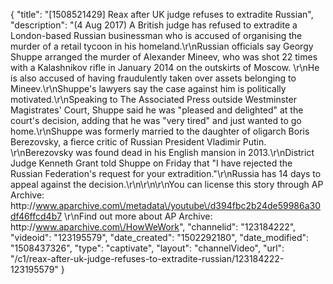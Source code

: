 {
    "title": "[1508521429] Reax after UK judge refuses to extradite Russian",
    "description": "(4 Aug 2017) A British judge has refused to extradite a London-based Russian businessman who is accused of organising the murder of a retail tycoon in his homeland.\r\nRussian officials say Georgy Shuppe arranged the murder of Alexander Mineev, who was shot 22 times with a Kalashnikov rifle in January 2014 on the outskirts of Moscow. \r\nHe is also accused of having fraudulently taken over assets belonging to Mineev.\r\nShuppe's lawyers say the case against him is politically motivated.\r\nSpeaking to The Associated Press outside Westminster Magistrates' Court, Shuppe said he was \"pleased and delighted\" at the court's decision, adding that he was \"very tired\" and just wanted to go home.\r\nShuppe was formerly married to the daughter of oligarch Boris Berezovsky, a fierce critic of Russian President Vladimir Putin. \r\nBerezovsky was found dead in his English mansion in 2013.\r\nDistrict Judge Kenneth Grant told Shuppe on Friday that \"I have rejected the Russian Federation's request for your extradition.\"\r\nRussia has 14 days to appeal against the decision.\r\n\r\n\r\nYou can license this story through AP Archive: http:\/\/www.aparchive.com\/metadata\/youtube\/d394fbc2b24de59986a30df46ffcd4b7 \r\nFind out more about AP Archive: http:\/\/www.aparchive.com\/HowWeWork",
    "channelid": "123184222",
    "videoid": "123195579",
    "date_created": "1502292180",
    "date_modified": "1508437326",
    "type": "captivate",
    "layout": "channelVideo",
    "url": "\/c1\/reax-after-uk-judge-refuses-to-extradite-russian\/123184222-123195579"
}